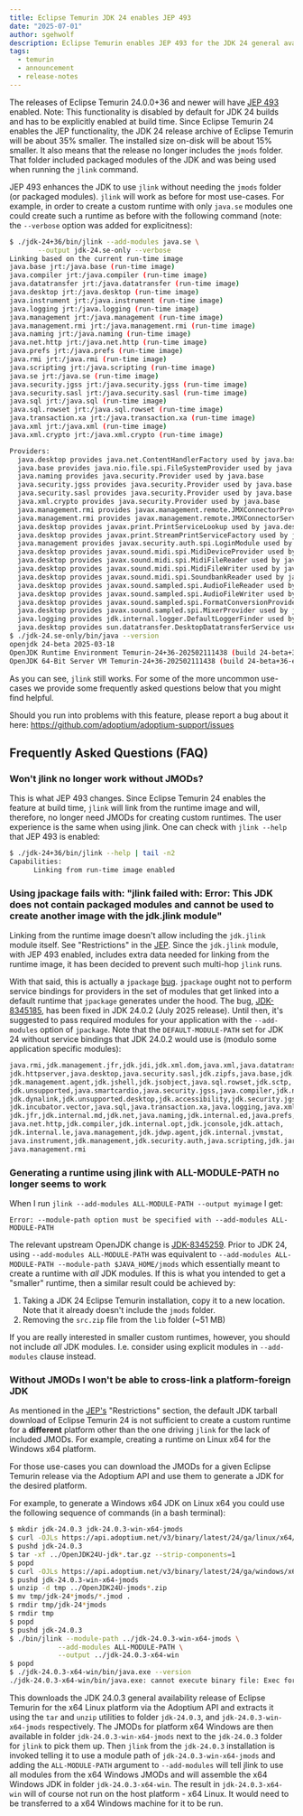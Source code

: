 ```yaml
---
title: Eclipse Temurin JDK 24 enables JEP 493
date: "2025-07-01"
author: sgehwolf
description: Eclipse Temurin enables JEP 493 for the JDK 24 general availability release (24.0.0+36) which significantly reduces the size of the JDK archive.
tags:
  - temurin
  - announcement
  - release-notes
---
```


The releases of Eclipse Temurin 24.0.0+36 and newer will have [JEP
493](https://openjdk.org/jeps/493) enabled. Note: This functionality is
disabled by default for JDK 24 builds and has to be explicitly enabled at build
time. Since Eclipse Temurin 24 enables the JEP functionality, the JDK 24
release archive of Eclipse Temurin will be about 35% smaller. The installed
size on-disk will be about 15% smaller. It also means that the release no
longer includes the `jmods` folder. That folder included packaged modules of
the JDK and was being used when running the `jlink` command.

JEP 493 enhances the JDK to use `jlink` without needing the `jmods` folder (or
packaged modules). `jlink` will work as before for most use-cases. For example,
in order to create a custom runtime with only `java.se` modules one could
create such a runtime as before with the following command (note: the
`--verbose` option was added for explicitness):

```bash
$ ./jdk-24+36/bin/jlink --add-modules java.se \
       --output jdk-24.se-only --verbose
Linking based on the current run-time image
java.base jrt:/java.base (run-time image)
java.compiler jrt:/java.compiler (run-time image)
java.datatransfer jrt:/java.datatransfer (run-time image)
java.desktop jrt:/java.desktop (run-time image)
java.instrument jrt:/java.instrument (run-time image)
java.logging jrt:/java.logging (run-time image)
java.management jrt:/java.management (run-time image)
java.management.rmi jrt:/java.management.rmi (run-time image)
java.naming jrt:/java.naming (run-time image)
java.net.http jrt:/java.net.http (run-time image)
java.prefs jrt:/java.prefs (run-time image)
java.rmi jrt:/java.rmi (run-time image)
java.scripting jrt:/java.scripting (run-time image)
java.se jrt:/java.se (run-time image)
java.security.jgss jrt:/java.security.jgss (run-time image)
java.security.sasl jrt:/java.security.sasl (run-time image)
java.sql jrt:/java.sql (run-time image)
java.sql.rowset jrt:/java.sql.rowset (run-time image)
java.transaction.xa jrt:/java.transaction.xa (run-time image)
java.xml jrt:/java.xml (run-time image)
java.xml.crypto jrt:/java.xml.crypto (run-time image)

Providers:
  java.desktop provides java.net.ContentHandlerFactory used by java.base
  java.base provides java.nio.file.spi.FileSystemProvider used by java.base
  java.naming provides java.security.Provider used by java.base
  java.security.jgss provides java.security.Provider used by java.base
  java.security.sasl provides java.security.Provider used by java.base
  java.xml.crypto provides java.security.Provider used by java.base
  java.management.rmi provides javax.management.remote.JMXConnectorProvider used by java.management
  java.management.rmi provides javax.management.remote.JMXConnectorServerProvider used by java.management
  java.desktop provides javax.print.PrintServiceLookup used by java.desktop
  java.desktop provides javax.print.StreamPrintServiceFactory used by java.desktop
  java.management provides javax.security.auth.spi.LoginModule used by java.base
  java.desktop provides javax.sound.midi.spi.MidiDeviceProvider used by java.desktop
  java.desktop provides javax.sound.midi.spi.MidiFileReader used by java.desktop
  java.desktop provides javax.sound.midi.spi.MidiFileWriter used by java.desktop
  java.desktop provides javax.sound.midi.spi.SoundbankReader used by java.desktop
  java.desktop provides javax.sound.sampled.spi.AudioFileReader used by java.desktop
  java.desktop provides javax.sound.sampled.spi.AudioFileWriter used by java.desktop
  java.desktop provides javax.sound.sampled.spi.FormatConversionProvider used by java.desktop
  java.desktop provides javax.sound.sampled.spi.MixerProvider used by java.desktop
  java.logging provides jdk.internal.logger.DefaultLoggerFinder used by java.base
  java.desktop provides sun.datatransfer.DesktopDatatransferService used by java.datatransfer 
$ ./jdk-24.se-only/bin/java --version
openjdk 24-beta 2025-03-18
OpenJDK Runtime Environment Temurin-24+36-202502111438 (build 24-beta+36-ea)
OpenJDK 64-Bit Server VM Temurin-24+36-202502111438 (build 24-beta+36-ea, mixed mode)
```

As you can see, `jlink` still works. For some of the more uncommon use-cases we
provide some frequently asked questions below that you might find helpful.

Should you run into problems with this feature, please report a bug about it here:
https://github.com/adoptium/adoptium-support/issues

## Frequently Asked Questions (FAQ)

### Won't jlink no longer work without JMODs?

This is what JEP 493 changes. Since Eclipse Temurin 24 enables the feature at
build time, `jlink` will link from the runtime image and will, therefore, no
longer need JMODs for creating custom runtimes. The user experience is the same
when using jlink.  One can check with `jlink --help` that JEP 493 is enabled:

```bash
$ ./jdk-24+36/bin/jlink --help | tail -n2
Capabilities:
      Linking from run-time image enabled
```

### Using jpackage fails with: "jlink failed with: Error: This JDK does not contain packaged modules and cannot be used to create another image with the jdk.jlink module"

Linking from the runtime image doesn't allow including the `jdk.jlink` module
itself. See "Restrictions" in the [JEP](https://openjdk.org/jeps/493). Since
the `jdk.jlink` module, with JEP 493 enabled, includes extra data needed for
linking from the runtime image, it has been decided to prevent such multi-hop
`jlink` runs.

With that said, this is actually a `jpackage`
[bug](https://bugs.openjdk.org/browse/JDK-8345185). `jpackage` ought not to
perform service bindings for providers in the set of modules that get linked
into a default runtime that `jpackage` generates under the hood. The bug,
[JDK-8345185](https://bugs.openjdk.org/browse/JDK-8345185), has been fixed in
JDK 24.0.2 (July 2025 release). Until then, it's suggested to pass required
modules for your application with the `--add-modules` option of `jpackage`.
Note that the `DEFAULT-MODULE-PATH` set for JDK 24 without service bindings
that JDK 24.0.2 would use is (modulo some application specific modules):

```bash
java.rmi,jdk.management.jfr,jdk.jdi,jdk.xml.dom,java.xml,java.datatransfer,
jdk.httpserver,java.desktop,java.security.sasl,jdk.zipfs,java.base,jdk.javadoc,
jdk.management.agent,jdk.jshell,jdk.jsobject,java.sql.rowset,jdk.sctp,
jdk.unsupported,java.smartcardio,java.security.jgss,java.compiler,jdk.nio.mapmode,
jdk.dynalink,jdk.unsupported.desktop,jdk.accessibility,jdk.security.jgss,
jdk.incubator.vector,java.sql,java.transaction.xa,java.logging,java.xml.crypto,
jdk.jfr,jdk.internal.md,jdk.net,java.naming,jdk.internal.ed,java.prefs,
java.net.http,jdk.compiler,jdk.internal.opt,jdk.jconsole,jdk.attach,
jdk.internal.le,java.management,jdk.jdwp.agent,jdk.internal.jvmstat,
java.instrument,jdk.management,jdk.security.auth,java.scripting,jdk.jartool,
java.management.rmi
```

### Generating a runtime using jlink with ALL-MODULE-PATH no longer seems to work

When I run `jlink --add-modules ALL-MODULE-PATH --output myimage` I get:

```output
Error: --module-path option must be specified with --add-modules ALL-MODULE-PATH
```

The relevant upstream OpenJDK change is
[JDK-8345259](https://bugs.openjdk.org/browse/JDK-8345259). Prior to JDK 24,
using `--add-modules ALL-MODULE-PATH` was equivalent to `--add-modules
ALL-MODULE-PATH --module-path $JAVA_HOME/jmods` which essentially meant to
create a runtime with *all* JDK modules. If this is what you intended to get a
"smaller" runtime, then a similar result could be achieved by:

1. Taking a JDK 24 Eclipse Temurin installation, copy it to a new location.
   Note that it already doesn't include the `jmods` folder.
2. Removing the `src.zip` file from the `lib` folder (~51 MB)

If you are really interested in smaller custom runtimes, however, you should
not include *all* JDK modules. I.e. consider using explicit modules in
`--add-modules` clause instead.

### Without JMODs I won't be able to cross-link a platform-foreign JDK

As mentioned in the [JEP's](https://openjdk.org/jeps/493) "Restrictions"
section, the default JDK tarball download of Eclipse Temurin 24 is not
sufficient to create a custom runtime for a **different** platform other than
the one driving `jlink` for the lack of included JMODs. For example, creating a
runtime on Linux x64 for the Windows x64 platform.

For those use-cases you can download the JMODs for a given Eclipse Temurin
release via the Adoptium API and use them to generate a JDK for the desired
platform.

For example, to generate a Windows x64 JDK on Linux x64 you could use the
following sequence of commands (in a bash terminal):

```bash
$ mkdir jdk-24.0.3 jdk-24.0.3-win-x64-jmods
$ curl -OJLs https://api.adoptium.net/v3/binary/latest/24/ga/linux/x64/jdk/hotspot/normal/eclipse # Linux x64 JDK
$ pushd jdk-24.0.3
$ tar -xf ../OpenJDK24U-jdk*.tar.gz --strip-components=1
$ popd
$ curl -OJLs https://api.adoptium.net/v3/binary/latest/24/ga/windows/x64/jmods/hotspot/normal/eclipse # Windows x64 JMODs
$ pushd jdk-24.0.3-win-x64-jmods
$ unzip -d tmp ../OpenJDK24U-jmods*.zip
$ mv tmp/jdk-24*jmods/*.jmod .
$ rmdir tmp/jdk-24*jmods
$ rmdir tmp
$ popd
$ pushd jdk-24.0.3
$ ./bin/jlink --module-path ../jdk-24.0.3-win-x64-jmods \
            --add-modules ALL-MODULE-PATH \
            --output ../jdk-24.0.3-x64-win
$ popd
$ ./jdk-24.0.3-x64-win/bin/java.exe --version
./jdk-24.0.3-x64-win/bin/java.exe: cannot execute binary file: Exec format error
```

This downloads the JDK 24.0.3 general availability release of Eclipse Temurin
for the x64 Linux platform via the Adoptium API and extracts it using the `tar`
and `unzip` utilities to folder `jdk-24.0.3`, and `jdk-24.0.3-win-x64-jmods`
respectively. The JMODs for platform x64 Windows are then available in folder
`jdk-24.0.3-win-x64-jmods` next to the `jdk-24.0.3` folder for `jlink` to pick
them up. Then `jlink` from the `jdk-24.0.3` installation is invoked telling it
to use a module path of `jdk-24.0.3-win-x64-jmods` and adding the
`ALL-MODULE-PATH` argument to `--add-modules` will tell jlink to use all
modules from the x64 Windows JMODs and will assemble the x64 Windows JDK in
folder `jdk-24.0.3-x64-win`. The result in `jdk-24.0.3-x64-win` will of course
not run on the host platform - x64 Linux. It would need to be transferred to a
x64 Windows machine for it to be run.
